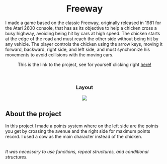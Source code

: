 <h1 align="center">Freeway</h1>
<p>I made a game based on the classic Freeway, originally released in 1981 for the Atari 2600 console, that has as its objective to help a chicken cross a busy highway, avoiding being hit by cars at high speed. The chicken starts at the edge of the road and must reach the other side without being hit by any vehicle. The player controls the chicken using the arrow keys, moving it forward, backward, right side, and left side, and must synchronize his movements to avoid collisions with the moving cars.</p>
<p align="center">This is the link to the project, see for yourself clicking right <a href="https://editor.p5js.org/gabrieldossantossilva69/full/5cZcLHIp4" target="_blank">here!</a></p>
<br>
<h3 align="center">Layout</h3>
<div align="center">
  <img src="https://user-images.githubusercontent.com/80858391/228416676-46d9ec85-610b-41b2-a825-0a2fc313d7e7.png">
</div>

<h2>About the project</h2>
<p>In this project I made a points system where on the left side are the points you get by crossing the avenue and the right side for maximum points record. I used a cow as the main character instead of the chicken.</p>
<br>
<i>It was necessary to use functions, repeat structures, and conditional structures.</i>








